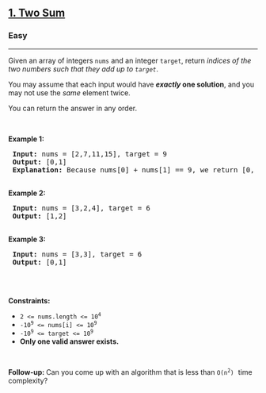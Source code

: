<h2><a href="https://leetcode.com/problems/two-sum">1. Two Sum</a></h2><h3>Easy</h3><hr><p>Given an array of integers <code>nums</code>&nbsp;and an integer <code>target</code>, return <em>indices of the two numbers such that they add up to <code>target</code></em>.</p>
 
 <p>You may assume that each input would have <strong><em>exactly</em> one solution</strong>, and you may not use the <em>same</em> element twice.</p>
 
 <p>You can return the answer in any order.</p>
 
 <p>&nbsp;</p>
 <p><strong class="example">Example 1:</strong></p>
 
 <pre>
 <strong>Input:</strong> nums = [2,7,11,15], target = 9
 <strong>Output:</strong> [0,1]
 <strong>Explanation:</strong> Because nums[0] + nums[1] == 9, we return [0, 1].
 </pre>
 
 <p><strong class="example">Example 2:</strong></p>
 
 <pre>
 <strong>Input:</strong> nums = [3,2,4], target = 6
 <strong>Output:</strong> [1,2]
 </pre>
 
 <p><strong class="example">Example 3:</strong></p>
 
 <pre>
 <strong>Input:</strong> nums = [3,3], target = 6
 <strong>Output:</strong> [0,1]
 </pre>
 
 <p>&nbsp;</p>
 <p><strong>Constraints:</strong></p>
 
 <ul>
 	<li><code>2 &lt;= nums.length &lt;= 10<sup>4</sup></code></li>
 	<li><code>-10<sup>9</sup> &lt;= nums[i] &lt;= 10<sup>9</sup></code></li>
 	<li><code>-10<sup>9</sup> &lt;= target &lt;= 10<sup>9</sup></code></li>
 	<li><strong>Only one valid answer exists.</strong></li>
 </ul>
 
 <p>&nbsp;</p>
 <strong>Follow-up:&nbsp;</strong>Can you come up with an algorithm that is less than <code>O(n<sup>2</sup>)</code><font face="monospace">&nbsp;</font>time complexity?
